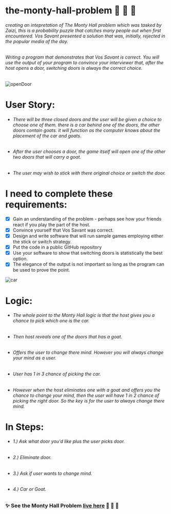 # the-monty-hall-problem :door: 🐐 🚗

###### creating an intepretation of The Monty Hall problem which was tasked by Zaizi, this is a probability puzzle that catches many people out when first encountered. Vos Savant presented a solution that was, initially, rejected in the popular media of the day.

###### Writing a program that demonstrates that Vos Savant is correct. You will use the output of your program to convince your interviewer that, after the host opens a door, switching doors is always the correct choice.

![openDoor](https://user-images.githubusercontent.com/45575016/160248639-d237f3ac-379e-4ea7-9cdd-02005e75ab97.gif)


# User Story:

- ###### There will be three closed doors and the user will be given a choice to choose one of them. there is a car behind one of the doors, the other doors contain goats. it will function as the computer knows about the placement of the car and goats.
- ###### After the user chooses a door, the game itself will open one of the other two doors that will carry a goat.
- ###### The user may wish to stick with there original choice or switch the door.

# I need to complete these requirements:

- [x] Gain an understanding of the problem - perhaps see how your friends react if you play the part of the host.
- [x] Convince yourself that Vos Savant was correct.
- [x] Design and write software that will run sample games employing either the stick or switch strategy.
- [x] Put the code in a public GitHub repository
- [x] Use your software to show that switching doors is statistically the best option.
- [x] The elegance of the output is not important so long as the program can be used to prove the point.

![car](https://user-images.githubusercontent.com/45575016/160248676-f5b473fb-ab45-4eb5-ae05-ef9fbcdeb569.gif)

# Logic:

- ###### The whole point to the Monty Hall logic is that the host gives you a chance to pick which one is the car.
- ###### Then host reveals one of the doors that has a goat.
- ###### Offers the user to change there mind. However you will always change your mind as a user.
- ###### User has 1 in 3 chance of picking the car.
- ###### However when the host eliminates one with a goat and offers you the chance to change your mind, then the user will have 1 in 2 chance of picking the right door. So the key is for the user to always change there mind.

# In Steps:

- ###### 1.) Ask what door you'd like plus the user picks door.
- ###### 2.) Eliminate door.
- ###### 3.) Ask if user wants to change mind.
- ###### 4.) Car or Goat.

### ✨ See the Monty Hall Problem [live here](https://pjsalter.github.io/the-monty-hall-problem) 🚪 🐐 🚙


